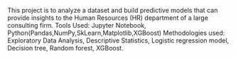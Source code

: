 This project is to analyze a dataset and build predictive models that can provide insights to the Human Resources (HR) department of a large consulting firm.
Tools Used:
Jupyter Notebook,
Python(Pandas,NumPy,SkLearn,Matplotlib,XGBoost)
Methodologies used:
Exploratory Data Analysis,
Descriptive Statistics,
Logistic regression model,
Decision tree,
Random forest,
XGBoost.
